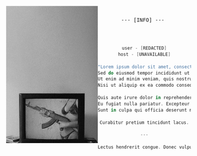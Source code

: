 <!-- HTML to align the image to the left -->
<img align="left" width="250" src="https://github.com/aafrus/aafrus/blob/main/jackie.png">
<pre>
  <div align="center"> --- [INFO] ---  
    
</pre>
<div align="center">
<pre>

```kotlin
user - [REDACTED]
host - [UNAVAILABLE]
 
"Lorem ipsum dolor sit amet, consectetur adipiscing elit,  
Sed do eiusmod tempor incididunt ut labore et dolore magna aliqua.  
Ut enim ad minim veniam, quis nostrud exercitation ullamco laboris  
Nisi ut aliquip ex ea commodo consequat."

Quis aute irure dolor in reprehenderit in voluptate velit esse cillum dolore  
Eu fugiat nulla pariatur. Excepteur sint occaecat cupidatat non proident,  
Sunt in culpa qui officia deserunt mollit anim id est laborum.

Curabitur pretium tincidunt lacus.

---

Lectus hendrerit congue. Donec vulputate odio vitae ligula auctor tristique.

